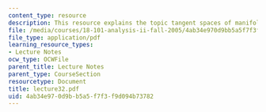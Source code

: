 ```yaml
---
content_type: resource
description: This resource explains the topic tangent spaces of manifolds.
file: /media/courses/18-101-analysis-ii-fall-2005/4ab34e970d9bb5a5f7f3f9d094b73782_lecture32.pdf
file_type: application/pdf
learning_resource_types:
- Lecture Notes
ocw_type: OCWFile
parent_title: Lecture Notes
parent_type: CourseSection
resourcetype: Document
title: lecture32.pdf
uid: 4ab34e97-0d9b-b5a5-f7f3-f9d094b73782
---
```

